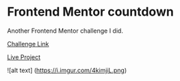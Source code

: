 # Frontend Mentor countdown

Another Frontend Mentor challenge I did. 

<a href="https://www.frontendmentor.io/challenges/launch-countdown-timer-N0XkGfyz-">Challenge Link </a>

<a href="https://draganstefanovic12.github.io/Frontend-Mentor-Coundown/">Live Project </a>

![alt text] (https://i.imgur.com/4kimjiL.png)
